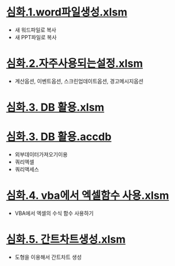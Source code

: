 # [심화.1.word파일생성.xlsm](https://github.com/KimDaeHo26/vba/raw/main/deep/%EC%8B%AC%ED%99%94.1.word%ED%8C%8C%EC%9D%BC%EC%83%9D%EC%84%B1.xlsm)
  * 새 워드파일로 복사
  * 새 PPT파일로 복사

# [심화.2.자주사용되는설정.xlsm](https://github.com/KimDaeHo26/vba/raw/main/deep/%EC%8B%AC%ED%99%94.2.%EC%9E%90%EC%A3%BC%EC%82%AC%EC%9A%A9%EB%90%98%EB%8A%94%EC%84%A4%EC%A0%95.xlsm)
  * 계산옵션, 이벤트옵션, 스크린업데이트옵션, 경고메시지옵션

# [심화.3. DB 활용.xlsm](https://github.com/KimDaeHo26/vba/raw/main/deep/%EC%8B%AC%ED%99%94.3.%20DB%20%ED%99%9C%EC%9A%A9.xlsm)
# [심화.3. DB 활용.accdb](https://github.com/KimDaeHo26/vba/raw/main/deep/%EC%8B%AC%ED%99%94.3.%20DB%20%ED%99%9C%EC%9A%A9.accdb)
  * 외부데이터가져오기이용
  * 쿼리엑셀
  * 쿼리액세스

# [심화.4. vba에서 엑셀함수 사용.xlsm](https://github.com/KimDaeHo26/vba/raw/main/deep/%EC%8B%AC%ED%99%94.4.%20vba%EC%97%90%EC%84%9C%20%EC%97%91%EC%85%80%ED%95%A8%EC%88%98%20%EC%82%AC%EC%9A%A9.xlsm)
  * VBA에서 엑셀의 수식 함수 사용하기

# [심화.5. 간트차트생성.xlsm](https://github.com/KimDaeHo26/vba/raw/main/deep/%EC%8B%AC%ED%99%94.5.%20%EA%B0%84%ED%8A%B8%EC%B0%A8%ED%8A%B8%EC%83%9D%EC%84%B1.xlsm)
  * 도형을 이용해서 간트차트 생성
